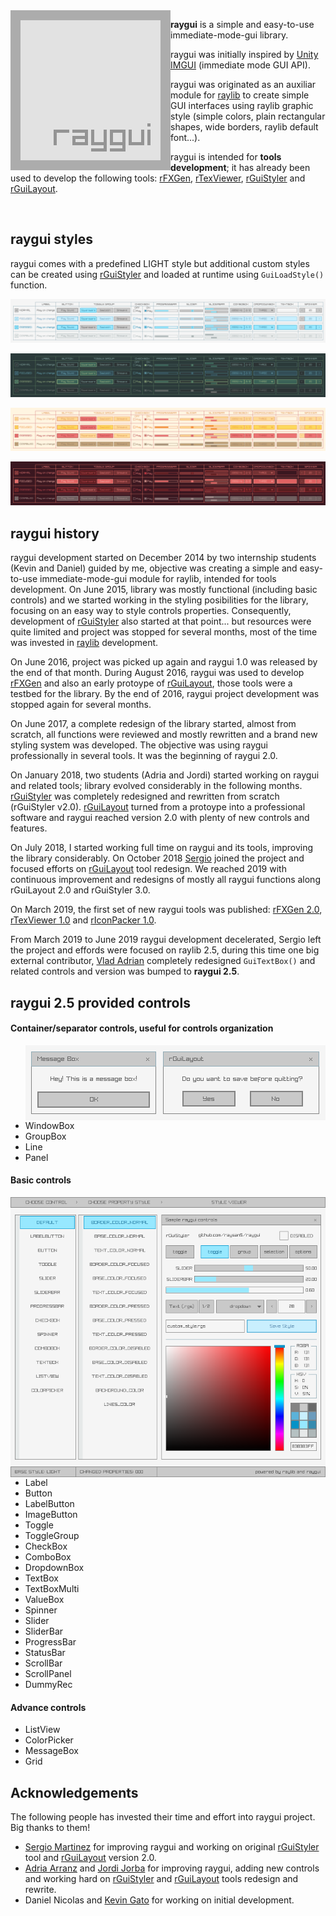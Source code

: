 <img align="left" src="logo/raygui_256x256.png" width=256>

**raygui** is a simple and easy-to-use immediate-mode-gui library.

raygui was initially inspired by [Unity IMGUI](https://docs.unity3d.com/Manual/GUIScriptingGuide.html) (immediate mode GUI API).

raygui was originated as an auxiliar module for [raylib](https://github.com/raysan5/raylib) to create simple GUI interfaces using raylib graphic style (simple colors, plain rectangular shapes, wide borders, raylib default font...).

raygui is intended for **tools development**; it has already been used to develop the following tools: [rFXGen](https://github.com/raysan5/rfxgen), [rTexViewer](https://raylibtech.itch.io/rtexviewer), [rGuiStyler](https://raylibtech.itch.io/rguistyler) and [rGuiLayout](https://raylibtech.itch.io/rguilayout).

<br>

## raygui styles

raygui comes with a predefined LIGHT style but additional custom styles can be created using [rGuiStyler](https://raylibtech.itch.io/rguistyler) and loaded at runtime using `GuiLoadStyle()` function.

![raygui light design](styles_design/raygui_style_table_light_REV10.png)

![raygui dark design](styles_design/raygui_style_table_dark_REV9.png)

![raygui candy design](styles_design/raygui_style_table_candy_REV1.png)

![raygui cherry design](styles_design/raygui_style_table_cherry_REV1.png)

## raygui history

raygui development started on December 2014 by two internship students (Kevin and Daniel) guided by me, objective was creating a simple and easy-to-use immediate-mode-gui module for raylib, intended for tools development. On June 2015, library was mostly functional (including basic controls) and we started working in the styling posibilities for the library, focusing on an easy way to style controls properties. Consequently, development of [rGuiStyler](https://raylibtech.itch.io/rguistyler) also started at that point... but resources were quite limited and project was stopped for several months, most of the time was invested in [raylib](https://github.com/raysan5/raylib) development.

On June 2016, project was picked up again and raygui 1.0 was released by the end of that month. During August 2016, raygui was used to develop [rFXGen](https://github.com/raysan5/rfxgen) and also an early protoype of [rGuiLayout](https://raylibtech.itch.io/rguilayout), those tools were a testbed for the library. By the end of 2016, raygui project development was stopped again for several months.

On June 2017, a complete redesign of the library started, almost from scratch, all functions were reviewed and mostly rewritten and a brand new styling system was developed. The objective was using raygui professionally in several tools. It was the beginning of raygui 2.0.

On January 2018, two students (Adria and Jordi) started working on raygui and related tools; library evolved considerably in the following months. [rGuiStyler](https://raylibtech.itch.io/rguistyler) was completely redesigned and rewritten from scratch (rGuiStyler v2.0). [rGuiLayout](https://raylibtech.itch.io/rguilayout) turned from a protoype into a professional software and raygui reached version 2.0 with plenty of new controls and features.

On July 2018, I started working full time on raygui and its tools, improving the library considerably. On October 2018 [Sergio](https://github.com/anidealgift) joined the project and focused efforts on [rGuiLayout](https://raylibtech.itch.io/rguilayout) tool redesign. We reached 2019 with continuous improvement and redesigns of mostly all raygui functions along rGuiLayout 2.0 and rGuiStyler 3.0.

On March 2019, the first set of new raygui tools was published: [rFXGen 2.0](https://raylibtech.itch.io/rfxgen), [rTexViewer 1.0](https://raylibtech.itch.io/rtexviewer) and [rIconPacker 1.0](https://raylibtech.itch.io/riconpacker).

From March 2019 to June 2019 raygui development decelerated, Sergio left the project and effords were focused on raylib 2.5, during this time one big external contributor, [Vlad Adrian](https://github.com/Demizdor) completely redesigned `GuiTextBox()` and related controls and version was bumped to **raygui 2.5**.


## raygui 2.5 provided controls

#### Container/separator controls, useful for controls organization

<img align="right" src="images/raygui_messagebox.png">

 - WindowBox
 - GroupBox
 - Line
 - Panel

#### Basic controls

<img align="right" src="images/rguistyler_v210_light_shot01.png">

 - Label
 - Button
 - LabelButton
 - ImageButton
 - Toggle
 - ToggleGroup
 - CheckBox
 - ComboBox
 - DropdownBox
 - TextBox
 - TextBoxMulti
 - ValueBox
 - Spinner
 - Slider
 - SliderBar
 - ProgressBar
 - StatusBar
 - ScrollBar
 - ScrollPanel
 - DummyRec

#### Advance controls
 - ListView
 - ColorPicker
 - MessageBox
 - Grid

## Acknowledgements
The following people has invested their time and effort into raygui project. Big thanks to them!

 - [Sergio Martinez](https://github.com/anidealgift) for improving raygui and working on original [rGuiStyler](https://github.com/raysan5/rguistyler) tool and [rGuiLayout](https://raylibtech.itch.io/rguilayout) version 2.0.
 - [Adria Arranz](https://github.com/Adri102) and [Jordi Jorba](https://github.com/KoroBli) for improving raygui, adding new controls and working hard on [rGuiStyler](https://github.com/raysan5/rguistyler) and [rGuiLayout](https://github.com/raysan5/rguilayout) tools redesign and rewrite.
 - Daniel Nicolas and [Kevin Gato](https://github.com/Gatonevermind) for working on initial development.
